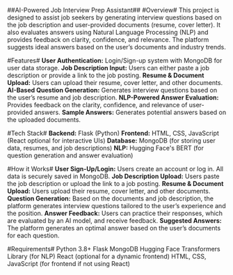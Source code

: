 ##AI-Powered Job Interview Prep Assistant##
#Overview#
This project is designed to assist job seekers by generating interview questions based on the job description and user-provided documents (resume, cover letter). It also evaluates answers using Natural Language Processing (NLP) and provides feedback on clarity, confidence, and relevance. The platform suggests ideal answers based on the user’s documents and industry trends.

#Features#
<strong>User Authentication:</strong> Login/Sign-up system with MongoDB for user data storage.
<strong>Job Description Input:</strong> Users can either paste a job description or provide a link to the job posting.
<strong>Resume & Document Upload:</strong> Users can upload their resume, cover letter, and other documents.
<strong>AI-Based Question Generation:</strong> Generates interview questions based on the user’s resume and job description.
<strong>NLP-Powered Answer Evaluation:</strong> Provides feedback on the clarity, confidence, and relevance of user-provided answers.
<strong>Sample Answers:</strong> Generates potential answers based on the uploaded documents.

#Tech Stack#
<strong>Backend:</strong> Flask (Python)
<strong>Frontend:</strong> HTML, CSS, JavaScript (React optional for interactive UIs)
<strong>Database:</strong> MongoDB (for storing user data, resumes, and job descriptions)
<strong>NLP:</strong> Hugging Face's BERT (for question generation and answer evaluation)

#How it Works#
<strong>User Sign-Up/Login:</strong> Users create an account or log in. All data is securely saved in MongoDB.
<strong>Job Description Upload:</strong> Users paste the job description or upload the link to a job posting.
<strong>Resume & Document Upload:</strong> Users upload their resume, cover letter, and other documents.
<strong>Question Generation:</strong> Based on the documents and job description, the platform generates interview questions tailored to the user’s experience and the position.
<strong>Answer Feedback:</strong> Users can practice their responses, which are evaluated by an AI model, and receive feedback.
<strong>Suggested Answers:</strong> The platform generates an optimal answer based on the user’s documents for each question.

#Requirements#
Python 3.8+
Flask
MongoDB
Hugging Face Transformers Library (for NLP)
React (optional for a dynamic frontend)
HTML, CSS, JavaScript (for frontend if not using React)